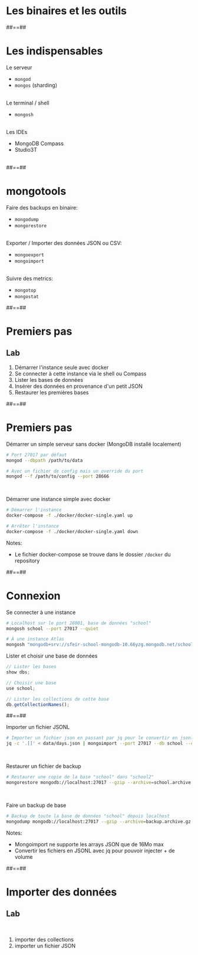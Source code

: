 <!-- .slide: class="transition underline"-->
# Les binaires et les outils

##==##
<!-- .slide -->
# Les indispensables
Le serveur
* `mongod`
* `mongos` (sharding)<br><br>
  
Le terminal / shell
* `mongosh`<br><br>

Les IDEs
* MongoDB Compass
* Studio3T<br><br>

##==##
<!-- .slide -->
# mongotools
Faire des backups en binaire:
* `mongodump`
* `mongorestore`<br><br>

Exporter / Importer des données JSON ou CSV:  
* `mongoexport`
* `mongoimport`<br><br>

Suivre des metrics:
* `mongotop`
* `mongostat`

##==##
<!-- .slide: class="exercice"-->
# Premiers pas
## Lab

1. Démarrer l'instance seule avec docker
2. Se connecter à cette instance via le shell ou Compass
3. Lister les bases de données   
4. Insérer des données en provenance d'un petit JSON
5. Restaurer les premières bases


##==##
<!-- .slide: class="with-code"-->
# Premiers pas

Démarrer un simple serveur sans docker (MongoDB installé localement)
```bash
# Port 27017 par défaut
mongod --dbpath /path/to/data

# Avec un fichier de config mais un override du port
mongod --f /path/to/config --port 28666
```
<br/>

Démarrer une instance simple avec docker

```bash
# Démarrer l'instance
docker-compose -f ./docker/docker-single.yaml up

# Arrêter l'instance
docker-compose -f ./docker/docker-single.yaml down
```

Notes:
- Le fichier docker-compose se trouve dans le dossier `/docker` du repository

##==##
<!-- .slide: class="with-code"-->
# Connexion

Se connecter à une instance
```bash
# Localhost sur le port 28001, base de données "school"
mongosh school --port 27017 --quiet

# À une instance Atlas
mongosh "mongodb+srv://sfeir-school-mongodb-10.66yzg.mongodb.net/school" --apiVersion 1 --username school
```

Lister et choisir une base de données
```javascript
// Lister les bases
show dbs;

// Choisir une base
use school;

// Lister les collections de cette base
db.getCollectionNames();
```


##==##
<!-- .slide: class="with-code"-->

Importer un fichier JSONL
```bash
# Importer un fichier json en passant par jq pour le convertir en jsonl
jq -c '.[]' < data/days.json | mongoimport --port 27017 --db school --collection days --drop --maintainInsertionOrder
```
<br/>

Restaurer un fichier de backup
```bash
# Restaurer une copie de la base "school" dans "school2"
mongorestore mongodb://localhost:27017 --gzip --archive=school.archive.gz --nsFrom='school.*' --nsTo='school2.*'
```
<br/>

Faire un backup de base
```bash
# Backup de toute la base de données "school" depuis localhost
mongodump mongodb://localhost:27017 --gzip --archive=backup.archive.gz --db school
```

Notes:
- Mongoimport ne supporte les arrays JSON que de 16Mo max
- Convertir les fichiers en JSONL avec jq pour pouvoir injecter + de volume

##==##

<!-- .slide: class="exercice" -->

# Importer des données
## Lab
<br/>

1. importer des collections
2. importer un fichier JSON

<br/>
